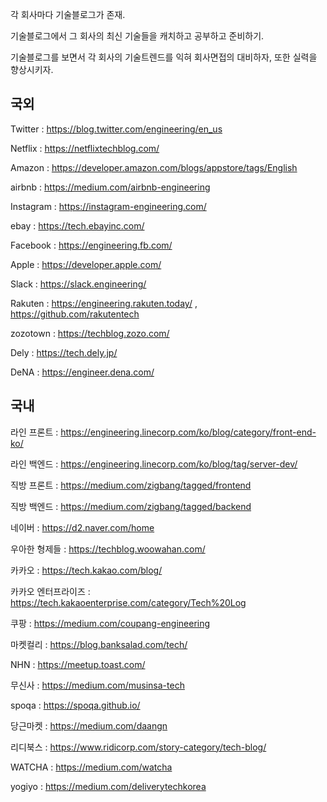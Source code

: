 각 회사마다 기술블로그가 존재. 

기술블로그에서 그 회사의 최신 기술들을 캐치하고 공부하고 준비하기.

기술블로그를 보면서 각 회사의 기술트렌드를 익혀 회사면접의 대비하자, 또한 실력을 향상시키자.

## 국외

Twitter : https://blog.twitter.com/engineering/en_us

Netflix : https://netflixtechblog.com/

Amazon : https://developer.amazon.com/blogs/appstore/tags/English

airbnb : https://medium.com/airbnb-engineering

Instagram : https://instagram-engineering.com/

ebay : https://tech.ebayinc.com/

Facebook : https://engineering.fb.com/

Apple : https://developer.apple.com/

Slack : https://slack.engineering/
 
Rakuten : https://engineering.rakuten.today/  , https://github.com/rakutentech

zozotown : https://techblog.zozo.com/

Dely : https://tech.dely.jp/

DeNA : https://engineer.dena.com/


## 국내

라인 프론트 : https://engineering.linecorp.com/ko/blog/category/front-end-ko/

라인 백엔드 : https://engineering.linecorp.com/ko/blog/tag/server-dev/

직방 프론트 : https://medium.com/zigbang/tagged/frontend

직방 백엔드 : https://medium.com/zigbang/tagged/backend

네이버 : https://d2.naver.com/home

우아한 형제들 : https://techblog.woowahan.com/

카카오 : https://tech.kakao.com/blog/

카카오 엔터프라이즈 : https://tech.kakaoenterprise.com/category/Tech%20Log

쿠팡  : https://medium.com/coupang-engineering

마켓컬리 : https://blog.banksalad.com/tech/

NHN : https://meetup.toast.com/

무신사 : https://medium.com/musinsa-tech

spoqa : https://spoqa.github.io/

당근마켓 : https://medium.com/daangn

리디북스 : https://www.ridicorp.com/story-category/tech-blog/ 

WATCHA : https://medium.com/watcha

yogiyo : https://medium.com/deliverytechkorea
